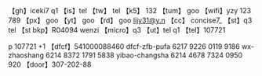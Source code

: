 【gh】iceki7 q1
【is】tel
【tw】 tel
【k5】 132
【tum】 goo
【wifi】yzy 123 789
【px】 goo
【yt】 goo
【rd】 goo
lijy31@y.n
【cc】 concise7_
【st】q3 tel
【st bkp】R04094 wenzi
【micro】q3
【ut】tel q1
【tel】107721

p 107721 +1
【dfcf】541000088460
dfcf-zfb-pufa   6217 9226 0119 9186
wx-zhaoshang    6214 8372 1791 5838
yibao-changsha  6214 4678 7324 0950 920
【door】307-202-88
